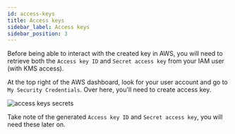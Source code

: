 ```yaml
---
id: access-keys
title: Access keys
sidebar_label: Access keys
sidebar_position: 3
---
```


Before being able to interact with the created key in AWS, you will need to retrieve both the `Access key ID` and `Secret access key` from your IAM user (with KMS access).

At the top right of the AWS dashboard, look for your user account and go to `My Security Credentials`. Over here, you'll need to create access key.

<img src="/docs/advanced/aws-kms/access-keys-secrets.png" alt="access keys secrets" class="my-4" />

Take note of the generated `Access key ID` and `Secret access key`, you will need these later on.
